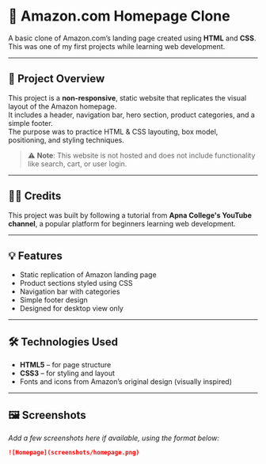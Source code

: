 # 🛒 Amazon.com Homepage Clone

A basic clone of Amazon.com’s landing page created using **HTML** and **CSS**.  
This was one of my first projects while learning web development.

---

## 📌 Project Overview

This project is a **non-responsive**, static website that replicates the visual layout of the Amazon homepage.  
It includes a header, navigation bar, hero section, product categories, and a simple footer.  
The purpose was to practice HTML & CSS layouting, box model, positioning, and styling techniques.

> ⚠️ **Note**: This website is not hosted and does not include functionality like search, cart, or user login.

---

## 👨‍🏫 Credits

This project was built by following a tutorial from **Apna College's YouTube channel**, a popular platform for beginners learning web development.

---

## 💡 Features

- Static replication of Amazon landing page  
- Product sections styled using CSS  
- Navigation bar with categories  
- Simple footer design  
- Designed for desktop view only  

---

## 🛠️ Technologies Used

- **HTML5** – for page structure  
- **CSS3** – for styling and layout  
- Fonts and icons from Amazon’s original design (visually inspired)

---

## 🖼️ Screenshots

*Add a few screenshots here if available, using the format below:*

```md
![Homepage](screenshots/homepage.png)
